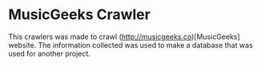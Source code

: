 # MusicGeeks Crawler

This crawlers was made to crawl (http://musicgeeks.co)[MusicGeeks] website.  The information collected was used to make a database that was used for another project.

